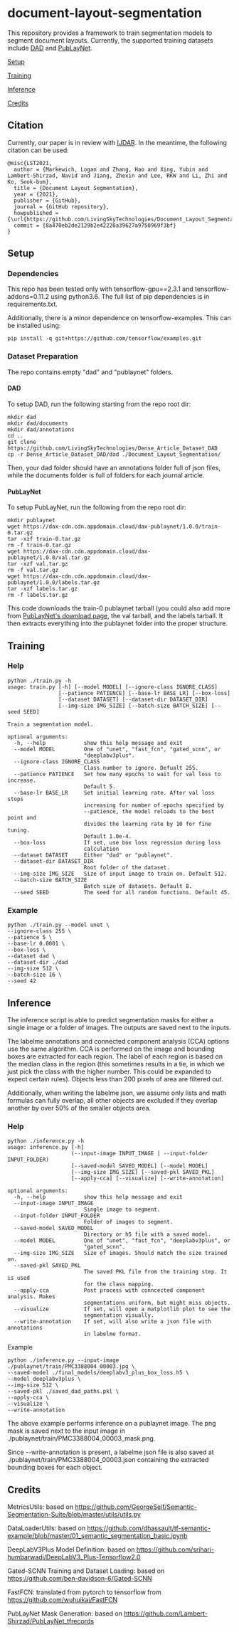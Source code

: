 # document-layout-segmentation

This repository provides a framework to train segmentation models to segment document layouts. Currently, the supported training datasets include [DAD](https://github.com/logan-markewich/DAD-Dense-Article-Dataset) and [PubLayNet](https://developer.ibm.com/technologies/artificial-intelligence/data/publaynet/).

[Setup](#Setup)

[Training](#Training)

[Inference](#Inference)

[Credits](#Credits)

## Citation
Currently, our paper is in review with [IJDAR](https://www.springer.com/journal/10032). In the meantime, the following citation can be used:
```
@misc{LST2021,
  author = {Markewich, Logan and Zhang, Hao and Xing, Yubin and Lambert-Shirzad, Navid and Jiang, Zhexin and Lee, RKW and Li, Zhi and Ko, Seok-bum},
  title = {Document Layout Segmentation},
  year = {2021},
  publisher = {GitHub},
  journal = {GitHub repository},
  howpublished = {\url{https://github.com/LivingSkyTechnologies/Document_Layout_Segmentation}},
  commit = {8a470eb2de2129b2e42220a39627a9750969f3bf}
}
```

## Setup
### Dependencies
This repo has been tested only with tensorflow-gpu==2.3.1 and tensorflow-addons=0.11.2 using python3.6. The full list of pip dependencies is in requirements.txt.

Additionally, there is a minor dependence on tensorflow-examples. This can be installed using:
```
pip install -q git+https://github.com/tensorflow/examples.git
```

### Dataset Preparation
The repo contains empty "dad" and "publaynet" folders.

#### DAD
To setup DAD, run the following starting from the repo root dir:

```
mkdir dad
mkdir dad/documents
mkdir dad/annotations
cd ..
git clone https://github.com/LivingSkyTechnologies/Dense_Article_Dataset_DAD
cp -r Dense_Article_Dataset_DAD/dad ./Document_Layout_Segmentation/
```
Then, your dad folder should have an annotations folder full of json files, while the documents folder is full of folders for each journal article.

#### PubLayNet
To setup PubLayNet, run the following from the repo root dir:
```
mkdir publaynet
wget https://dax-cdn.cdn.appdomain.cloud/dax-publaynet/1.0.0/train-0.tar.gz
tar -xzf train-0.tar.gz
rm -f train-0.tar.gz
wget https://dax-cdn.cdn.appdomain.cloud/dax-publaynet/1.0.0/val.tar.gz
tar -xzf val.tar.gz
rm -f val.tar.gz
wget https://dax-cdn.cdn.appdomain.cloud/dax-publaynet/1.0.0/labels.tar.gz
tar -xzf labels.tar.gz
rm -f labels.tar.gz
```
This code downloads the train-0 publaynet tarball (you could also add more from [PubLayNet's download page](https://dax-cdn.cdn.appdomain.cloud/dax-publaynet/1.0.0/PubLayNet.html?_ga=2.26184379.726029236.1609705747-1098120955.1605642577&cm_mc_uid=21438371251816056425771&cm_mc_sid_50200000=85056661609705747259), the val tarball, and the labels tarball. It then extracts everything into the publaynet folder into the proper structure.

## Training
### Help
```
python ./train.py -h
usage: train.py [-h] [--model MODEL] [--ignore-class IGNORE_CLASS]
                [--patience PATIENCE] [--base-lr BASE_LR] [--box-loss]
                [--dataset DATASET] [--dataset-dir DATASET_DIR]
                [--img-size IMG_SIZE] [--batch-size BATCH_SIZE] [--seed SEED]

Train a segmentation model.

optional arguments:
  -h, --help            show this help message and exit
  --model MODEL         One of "unet", "fast_fcn", "gated_scnn", or
                        "deeplabv3plus".
  --ignore-class IGNORE_CLASS
                        Class number to ignore. Defualt 255.
  --patience PATIENCE   Set how many epochs to wait for val loss to increase.
                        Default 5.
  --base-lr BASE_LR     Set initial learning rate. After val loss stops
                        increasing for number of epochs specified by
                        --patience, the model reloads to the best point and
                        divides the learning rate by 10 for fine tuning.
                        Default 1.0e-4.
  --box-loss            If set, use box loss regression during loss
                        calculation
  --dataset DATASET     Either "dad" or "publaynet".
  --dataset-dir DATASET_DIR
                        Root folder of the dataset.
  --img-size IMG_SIZE   Size of input image to train on. Default 512.
  --batch-size BATCH_SIZE
                        Batch size of datasets. Default 8.
  --seed SEED           The seed for all random functions. Default 45.
```
### Example
```
python ./train.py --model unet \
--ignore-class 255 \
--patience 5 \
--base-lr 0.0001 \
--box-loss \
--dataset dad \
--dataset-dir ./dad 
--img-size 512 \
--batch-size 16 \
--seed 42
```

## Inference

The inference script is able to predict segmentation masks for either a single image or a folder of images. The outputs are saved next to the inputs.

The labelme annotations and connected component analysis (CCA) options use the same algorithm. CCA is performed on the image and bounding boxes are extracted for each region. The label of each region is based on the median class in the region (this sometimes results in a tie, in which we just pick the class with the higher number. This could be expanded to expect certain rules). Objects less than 200 pixels of area are filtered out. 

Additionally, when writing the labelme json, we assume only lists and math formulas can fully overlap, all other objects are excluded if they overlap another by over 50% of the smaller objects area.

### Help
```
python ./inference.py -h
usage: inference.py [-h]
                    (--input-image INPUT_IMAGE | --input-folder INPUT_FOLDER)
                    [--saved-model SAVED_MODEL] [--model MODEL]
                    [--img-size IMG_SIZE] [--saved-pkl SAVED_PKL]
                    [--apply-cca] [--visualize] [--write-annotation]

optional arguments:
  -h, --help            show this help message and exit
  --input-image INPUT_IMAGE
                        Single image to segment.
  --input-folder INPUT_FOLDER
                        Folder of images to segment.
  --saved-model SAVED_MODEL
                        Directory or h5 file with a saved model.
  --model MODEL         One of "unet", "fast_fcn", "deeplabv3plus", or
                        "gated_scnn".
  --img-size IMG_SIZE   Size of images. Should match the size trained on.
  --saved-pkl SAVED_PKL
                        The saved PKL file from the training step. It is used
                        for the class mapping.
  --apply-cca           Post process with conncected component analysis. Makes
                        segmentations uniform, but might miss objects.
  --visualize           If set, will open a matplotlib plot to see the
                        segmentation visually.
  --write-annotation    If set, will also write a json file with annotations
                        in labelme format.
```

Example
```
python ./inference.py --input-image ./publaynet/train/PMC3388004_00003.jpg \
--saved-model ./final_models/deeplabv3_plus_box_loss.h5 \
--model deeplabv3plus \
--img-size 512 \
--saved-pkl ./saved_dad_paths.pkl \
--apply-cca \
--visualize \
--write-annotation
```
The above example performs inference on a publaynet image. The png mask is saved next to the input image in ./publaynet/train/PMC3388004_00003_mask.png.

Since --write-annotation is present, a labelme json file is also saved at ./publaynet/train/PMC3388004_00003.json containing the extracted bounding boxes for each object.

## Credits
MetricsUtils: based on https://github.com/GeorgeSeif/Semantic-Segmentation-Suite/blob/master/utils/utils.py

DataLoaderUtils: based on https://github.com/dhassault/tf-semantic-example/blob/master/01_semantic_segmentation_basic.ipynb

DeepLabV3Plus Model Definition: based on https://github.com/srihari-humbarwadi/DeepLabV3_Plus-Tensorflow2.0

Gated-SCNN Training and Dataset Loading: based on https://github.com/ben-davidson-6/Gated-SCNN

FastFCN: translated from pytorch to tensorflow from https://github.com/wuhuikai/FastFCN

PubLayNet Mask Generation: based on https://github.com/Lambert-Shirzad/PubLayNet_tfrecords

